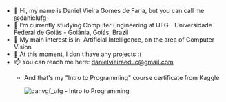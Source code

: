 - 👋 Hi, my name is Daniel Vieira Gomes de Faria, but you can call me @danielufg
- 🌱 I’m currently studying Computer Engineering at UFG - Universidade Federal de Goiás - Goiânia, Goiás, Brazil
- 👀 My main interest is in: Artificial Intelligence, on the area of Computer Vision
- 💞️ At this moment, I don't have any projects :(
- 📫 You can reach me here: danielvieiraeduc@gmail.com
    * And that's my "Intro to Programming" course certificate from Kaggle
      
      ![danvgf_ufg - Intro to Programming](https://github.com/user-attachments/assets/9984b6a1-19e0-4a95-a478-17bca5b87a83)

<!---
danielufg/danielufg is a ✨ special ✨ repository because its `README.md` (this file) appears on your GitHub profile.
You can click the Preview link to take a look at your changes.
--->
